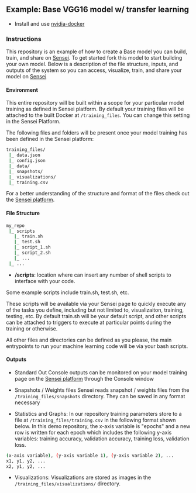 ## Example: Base VGG16 model w/ transfer learning

* Install and use [nvidia-docker](https://github.com/NVIDIA/nvidia-docker)

### Instructions

This repository is an example of how to create a Base model you can build, train, and share on [Sensei](https://sensei.com). To get started fork this model to start building your own model.
Below is a description of the file structure, inputs, and outputs of the system so you can access, visualize, train, and share your model on [Sensei](https://sensei.com) 

#### Environment
This entire repository will be built within a scope for your particular model training as defined in Sensei platform. By default your training files will be attached to the 
built Docker at `/training_files`. You can change this setting in the Sensei Platform. 

The following files and folders will be present once your model training has been defined in the Sensei platform: 
```bash
training_files/
 |_ data.json
 |_ config.json
 |_ data/
 |_ snapshots/
 |_ visualizations/
 |_ training.csv
```

For a better understanding of the structure and format of the files check out the [Sensei platform](https://sensei.com).

#### File Structure

```bash
my_repo
 |_ scripts
   |_ train.sh
   |_ test.sh
   |_ script_1.sh
   |_ script_2.sh
   |_ ...
 |_ ...
```

* **/scripts**: location where can insert any number of shell scripts to interface with your code. 

Some example scripts include train.sh, test.sh, etc. 

These scripts will be available via your Sensei page to quickly execute any of the tasks you define, including but not limited to, visualizaiton, training, 
testing, etc. By default train.sh will be your default script, and other scripts can be attached to triggers to execute at particular points during the training or otherwise.

All other files and directories can be defined as you please, the main entrypoints to run your machine learning code will be via your bash scripts. 

#### Outputs
* Standard Out
Console outputs can be monitored on your model training page on the [Sensei platform](https://sensei.com) through the Console window

* Snapshots / Weights files
Sensei reads snapshot / weights files from the `/training_files/snapshots` directory. They can be saved in any format necessary 

* Statistics and Graphs: 
In our repository training parameters store to a file at `/training_files/training.csv` in the following format shown below. 
In this demo repository, the x-axis variable is "epochs" and a new row is written for each epoch which includes the following y-axis variables:
training accuracy, validation accuracy, training loss, validation loss.
```bash
(x-axis variable), (y-axis variable 1), (y-axis variable 2), ...
x1, y1, y2, ...
x2, y1, y2, ...
```

* Visualizations:
Visualizations are stored as images in the `/training_files/visualizations/` directory. 
